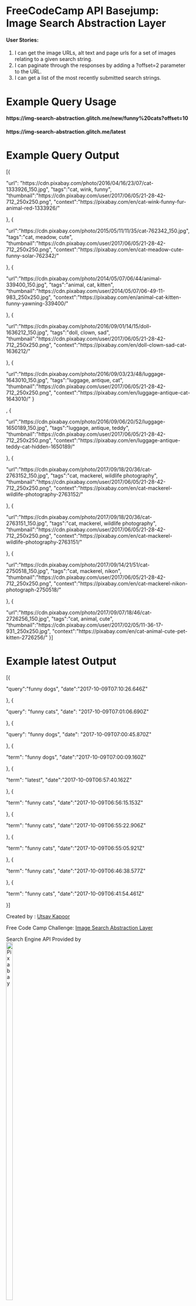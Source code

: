 <!DOCTYPE html>
<html>

   <head>
   </head>
<body>
<div class="container">
<h1>FreeCodeCamp API Basejump: Image Search Abstraction Layer</h1>
<h4>User Stories:</h4>
<ol>
<li> I can get the image URLs, alt text and page urls for a set of images relating to a given search string.</li>
<li> I can paginate through the responses by adding a ?offset=2 parameter to the URL.
</li>
<li> I can get a list of the most recently submitted search strings.</li></ol>
<h1>Example Query Usage</h1>
<h4><span>https://img-search-abstraction.glitch.me/new/funny%20cats?offset=10</span></h4>
<h4><span>https://img-search-abstraction.glitch.me/latest</span></h4>
<h1>Example Query Output</h1>
<p>[{</p><p><span>
  "url": "https://cdn.pixabay.com/photo/2016/04/16/23/07/cat-1333926_150.jpg",
  "tags":"cat, wink, funny",
  "thumbnail":"https://cdn.pixabay.com/user/2017/06/05/21-28-42-712_250x250.png",
  "context":"https://pixabay.com/en/cat-wink-funny-fur-animal-red-1333926/"
</span></p><p>}, {</p><p><span>
  "url":"https://cdn.pixabay.com/photo/2015/05/11/11/35/cat-762342_150.jpg",
  "tags":"cat, meadow, cute",
  "thumbnail":"https://cdn.pixabay.com/user/2017/06/05/21-28-42-712_250x250.png",
  "context":"https://pixabay.com/en/cat-meadow-cute-funny-solar-762342/"
</span></p><p>}, {</p><p><span>
  "url":"https://cdn.pixabay.com/photo/2014/05/07/06/44/animal-339400_150.jpg",
  "tags":"animal, cat, kitten",
  "thumbnail":"https://cdn.pixabay.com/user/2014/05/07/06-49-11-983_250x250.jpg",
  "context":"https://pixabay.com/en/animal-cat-kitten-funny-yawning-339400/"
</span></p><p>}, {</p><p><span>
  "url":"https://cdn.pixabay.com/photo/2016/09/01/14/15/doll-1636212_150.jpg",
  "tags":"doll, clown, sad",
  "thumbnail":"https://cdn.pixabay.com/user/2017/06/05/21-28-42-712_250x250.png",
  "context":"https://pixabay.com/en/doll-clown-sad-cat-1636212/"
</span></p><p>}, {</p><p><span>
  "url":"https://cdn.pixabay.com/photo/2016/09/03/23/48/luggage-1643010_150.jpg",
  "tags":"luggage, antique, cat",
  "thumbnail":"https://cdn.pixabay.com/user/2017/06/05/21-28-42-712_250x250.png",
  "context":"https://pixabay.com/en/luggage-antique-cat-1643010/"
}</span></p><p>, {</p><p><span>
  "url":"https://cdn.pixabay.com/photo/2016/09/06/20/52/luggage-1650189_150.jpg",
  "tags":"luggage, antique, teddy",
  "thumbnail":"https://cdn.pixabay.com/user/2017/06/05/21-28-42-712_250x250.png",
  "context":"https://pixabay.com/en/luggage-antique-teddy-cat-hidden-1650189/"
</span></p><p>}, {</p><p><span>
  "url":"https://cdn.pixabay.com/photo/2017/09/18/20/36/cat-2763152_150.jpg",
  "tags":"cat, mackerel, wildlife photography",
  "thumbnail":"https://cdn.pixabay.com/user/2017/06/05/21-28-42-712_250x250.png",
  "context":"https://pixabay.com/en/cat-mackerel-wildlife-photography-2763152/"
</span></p><p>}, {</p><p><span>
  "url":"https://cdn.pixabay.com/photo/2017/09/18/20/36/cat-2763151_150.jpg",
  "tags":"cat, mackerel, wildlife photography",
  "thumbnail":"https://cdn.pixabay.com/user/2017/06/05/21-28-42-712_250x250.png",
  "context":"https://pixabay.com/en/cat-mackerel-wildlife-photography-2763151/"
</span></p><p>}, {</p><p><span>
  "url":"https://cdn.pixabay.com/photo/2017/09/14/21/51/cat-2750518_150.jpg",
  "tags":"cat, mackerel, nikon",
  "thumbnail":"https://cdn.pixabay.com/user/2017/06/05/21-28-42-712_250x250.png",
  "context":"https://pixabay.com/en/cat-mackerel-nikon-photograph-2750518/"
</span></p><p>}, {</p><p><span>
  "url":"https://cdn.pixabay.com/photo/2017/09/07/18/46/cat-2726256_150.jpg",
  "tags":"cat, animal, cute",
  "thumbnail":"https://cdn.pixabay.com/user/2017/02/05/11-36-17-931_250x250.jpg",
  "context":"https://pixabay.com/en/cat-animal-cute-pet-kitten-2726256/"
}]</span></p>
        <h1>Example latest Output</h1>
        <p>[{</p><p><span>
  "query":"funny dogs",
  "date":"2017-10-09T07:10:26.646Z"
 </span></p><p>
}, {</p><p><span>
  "query": "funny cats",
  "date": "2017-10-09T07:01:06.690Z"</span></p><p>
}, {</p><p><span>
  "query": "funny dogs",
  "date": "2017-10-09T07:00:45.870Z"</span></p><p>
}, {</p><p><span>
  "term": "funny dogs",
  "date":"2017-10-09T07:00:09.160Z"</span></p><p>
}, {</p><p><span>
  "term": "latest",
  "date":"2017-10-09T06:57:40.162Z"</span></p><p>
}, {</p><p><span>
  "term": "funny cats",
  "date":"2017-10-09T06:56:15.153Z"</span></p><p>
}, {</p><p><span>
  "term": "funny cats",
  "date":"2017-10-09T06:55:22.906Z"</span></p><p>
}, {</p><p><span>
  "term": "funny cats",
  "date":"2017-10-09T06:55:05.921Z"</span></p><p>
}, {</p><p><span>
  "term": "funny cats",
  "date":"2017-10-09T06:46:38.577Z"</span></p><p>
}, {</p><p><span>
  "term": "funny cats",
  "date":"2017-10-09T06:41:54.461Z"</span></p><p>
}]</p>
      </div>
     <footer class="footer">
       <p>Created by : <a href="https://github.com/utsavkapoor" target="_blank">Utsav Kapoor</a></p>
       <p>Free Code Camp Challenge: <a href="https://www.freecodecamp.org/challenges/image-search-abstraction-layer" target="_blank">Image Search Abstraction Layer</a></p>
       <p>Search Engine API Provided by <br><a href="https://pixabay.com/" target="_blank" style="float:left;"><img src="https://pixabay.com/static/img/public/medium_rectangle_a.png" alt="Pixabay" style="height:50%;width:50%;float:left;"></a></p>
     </footer>
   </body>

</html>
